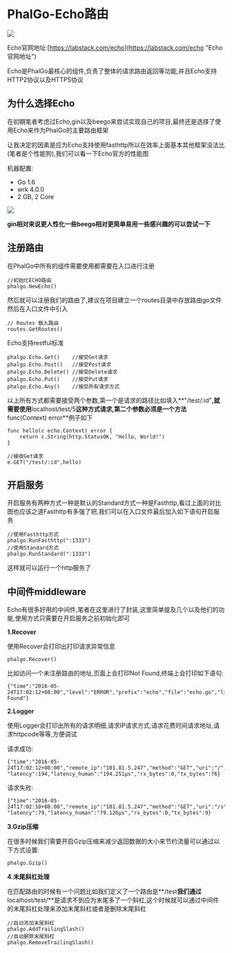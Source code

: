 # PhalGo-Echo路由

![](http://i.imgur.com/8HePFuX.png)

Echo官网地址:[https://labstack.com/echo](https://labstack.com/echo "Echo官网地址")

Echo是PhalGo最核心的组件,负责了整体的请求路由返回等功能,并且Echo支持HTTP2协议以及HTTPS协议



## 为什么选择Echo

在初期笔者考虑过Echo,gin以及beego来尝试实现自己的项目,最终还是选择了使用Echo来作为PhalGo的主要路由框架

让我决定的因素是应为Echo支持使用fasthttp所以在效率上面基本其他框架没法比(笔者是个性能狗),我们可以看一下Echo官方的性能图

机器配置:

- Go 1.6
- wrk 4.0.0
- 2 GB, 2 Core

![](http://i.imgur.com/VV2MozE.png)

**gin相对来说更人性化一些beego相对更简单易用一些感兴趣的可以尝试一下**

## 注册路由

在PhalGo中所有的组件需要使用都需要在入口进行注册

	//初始化ECHO路由
	phalgo.NewEcho()

然后就可以注册我们的路由了,建议在项目建立一个routes目录中存放路由go文件然后在入口文件中引入

	// Routes 载入路由
	routes.GetRoutes()

Echo支持restful标准
	
	phalgo.Echo.Get()    //接受Get请求
	phalgo.Echo.Post()   //接受Post请求
	phalgo.Echo.Delete() //接受Delete请求
	phalgo.Echo.Put()	 //接受Put请求
	phalgo.Echo.Any()    //接受所有请求方式

以上所有方式都需要接受两个参数,第一个是请求的路径比如填入**"/test/:id"**,就需要使用**localhost/test/5**这种方式请求,第二个参数必须是一个方法**func(Context) error**例子如下

	func hello(c echo.Context) error {
	  	return c.String(http.StatusOK, "Hello, World!")
	}

	//接收Get请求
	e.GET("/test/:id",hello)

## 开启服务

开启服务有两种方式一种是默认的Standard方式一种是Fasthttp,看过上面的对比图也应该之道Fasthttp有多强了把,我们可以在入口文件最后加入如下语句开启服务

	//使用Fasthttp方式
	phalgo.RunFasthttp(":1333")
	//使用Standard方式
	phalgo.RunStandard(":1333")

这样就可以运行一个http服务了

## 中间件middleware

Echo有很多好用的中间件,笔者在这里进行了封装,这里简单提及几个以及他们的功能,使用方式只需要在开启服务之前初始化即可

**1.Recover**

使用Recover会打印出打印请求异常信息

	phalgo.Recover()

比如访问一个未注册路由的地址,页面上会打印Not Found,终端上会打印如下语句:

	{"time":"2016-05-24T17:02:12+08:00","level":"ERROR","prefix":"echo","file":"echo.go","line":"226","message":"Not Found"}

**2.Logger**

使用Logger会打印出所有的请求明细,请求IP请求方式,请求花费时间请求地址,请求httpcode等等,方便调试

请求成功:

	{"time":"2016-05-24T17:02:12+08:00","remote_ip":"101.81.5.247","method":"GET","uri":"/","status":200, "latency":194,"latency_human":"194.251µs","rx_bytes":0,"tx_bytes":76}

请求失败:

	{"time":"2016-05-24T17:02:10+08:00","remote_ip":"101.81.5.247","method":"GET","uri":"/s","status":404, "latency":79,"latency_human":"79.126µs","rx_bytes":0,"tx_bytes":9}

**3.Gzip压缩**

在很多时候我们需要开启Gzip压缩来减少返回数据的大小来节约流量可以通过以下方式设置:

	phalgo.Gzip()

**4.末尾斜杠处理**

在匹配路由的时候有一个问题比如我们定义了一个路由是**/test**我们通过**localhost/test/**是请求不到应为末尾多了一个斜杠,这个时候就可以通过中间件的末尾斜杠处理来添加末尾斜杠或者是删除末尾斜杠

	//自动添加末尾斜杠
	phalgo.AddTrailingSlash()
	//自动删除末尾斜杠
	phalgo.RemoveTrailingSlash()